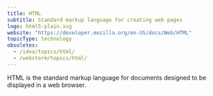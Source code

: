 ```yaml
---
title: HTML
subtitle: Standard markup language for creating web pages
logo: html5-plain.svg
website: "https://developer.mozilla.org/en-US/docs/Web/HTML"
topicType: technology
obsoletes:
  - /idea/topics/html/
  - /webstorm/topics/html/
---
```


HTML is the standard markup language for documents designed to be displayed in a web browser.
